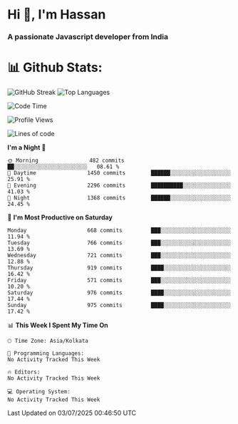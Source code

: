 # Hi 👋, I'm Hassan
### A passionate Javascript developer from India


# 📊 Github Stats:
![GitHub Streak](https://github-readme-streak-stats.herokuapp.com/?user=codeblooded47&theme=dracula&hide_border=false)
![Top Languages](https://github-readme-stats.vercel.app/api/top-langs/?username=codeblooded47&layout=compact&theme=dracula)



<!--START_SECTION:waka-->
![Code Time](http://img.shields.io/badge/Code%20Time-883%20hrs%201%20min-blue)

![Profile Views](http://img.shields.io/badge/Profile%20Views-0-blue)

![Lines of code](https://img.shields.io/badge/From%20Hello%20World%20I%27ve%20Written-24.1%20million%20lines%20of%20code-blue)

**I'm a Night 🦉** 

```text
🌞 Morning                482 commits         ██░░░░░░░░░░░░░░░░░░░░░░░   08.61 % 
🌆 Daytime                1450 commits        ██████░░░░░░░░░░░░░░░░░░░   25.91 % 
🌃 Evening                2296 commits        ██████████░░░░░░░░░░░░░░░   41.03 % 
🌙 Night                  1368 commits        ██████░░░░░░░░░░░░░░░░░░░   24.45 % 
```
📅 **I'm Most Productive on Saturday** 

```text
Monday                   668 commits         ███░░░░░░░░░░░░░░░░░░░░░░   11.94 % 
Tuesday                  766 commits         ███░░░░░░░░░░░░░░░░░░░░░░   13.69 % 
Wednesday                721 commits         ███░░░░░░░░░░░░░░░░░░░░░░   12.88 % 
Thursday                 919 commits         ████░░░░░░░░░░░░░░░░░░░░░   16.42 % 
Friday                   571 commits         ███░░░░░░░░░░░░░░░░░░░░░░   10.20 % 
Saturday                 976 commits         ████░░░░░░░░░░░░░░░░░░░░░   17.44 % 
Sunday                   975 commits         ████░░░░░░░░░░░░░░░░░░░░░   17.42 % 
```


📊 **This Week I Spent My Time On** 

```text
🕑︎ Time Zone: Asia/Kolkata

💬 Programming Languages: 
No Activity Tracked This Week

🔥 Editors: 
No Activity Tracked This Week

💻 Operating System: 
No Activity Tracked This Week
```


 Last Updated on 03/07/2025 00:46:50 UTC
<!--END_SECTION:waka-->


